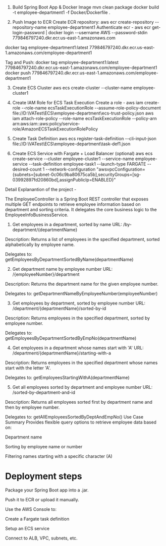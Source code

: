 
  1. Build Spring Boot App & Docker Image
mvn clean package
docker build -t employee-department1 -f Docker/Dockerfile .

2. Push Image to ECR
Create ECR repository:
aws ecr create-repository --repository-name employee-department1
Authenticate ecr -
aws ecr get-login-password | docker login --username AWS --password-stdin 779846797240.dkr.ecr.us-east-1.amazonaws.com

docker tag employee-department1:latest 779846797240.dkr.ecr.us-east-1.amazonaws.com/employee-department1

Tag and Push:
docker tag employee-department1:latest 779846797240.dkr.ecr.us-east-1.amazonaws.com/employee-department1
docker push 779846797240.dkr.ecr.us-east-1.amazonaws.com/employee-department1

3. Create ECS Cluster
aws ecs create-cluster --cluster-name employee-cluster1

 4. Create IAM Role for ECS Task Execution
Create a role -
aws iam create-role  --role-name ecsTaskExecutionRole --assume-role-policy-document file://D:\VATest\ECS\employee-department\ecs-trust-policy.json
aws iam attach-role-policy --role-name ecsTaskExecutionRole --policy-arn arn:aws:iam::aws:policy/service-role/AmazonECSTaskExecutionRolePolicy

5. Create Task Definition
aws ecs register-task-definition --cli-input-json file://D:\VATest\ECS\employee-department\task-def1.json

6. Create ECS Service with Fargate + Load Balancer (optional)
aws ecs create-service --cluster employee-cluster1 --service-name employee-service --task-definition employee-task1 --launch-type FARGATE --desired-count 1 --network-configuration "awsvpcConfiguration={subnets=[subnet-0c06c9ba80675ca5b],securityGroups=[sg-03992897fd20860bd],assignPublicIp=ENABLED}"


Detail Explanantion of the project -

The EmployeeController is a Spring Boot REST controller that exposes multiple GET endpoints to retrieve employee information based on department and sorting criteria. It delegates the core business logic to the EmployeeInfoBusinessService.

1. Get employees in a department, sorted by name
URL: /by-department/{departmentName}

Description: Returns a list of employees in the specified department, sorted alphabetically by employee name.

Delegates to: getEmployeesByDepartmentSortedByName(departmentName)

2. Get department name by employee number
URL: /{employeeNumber}/department

Description: Returns the department name for the given employee number.

Delegates to: getDepartmentNameByEmployeeNumber(employeeNumber)

3. Get employees by department, sorted by employee number
URL: /department/{departmentName}/sorted-by-id

Description: Returns employees in the specified department, sorted by employee number.

Delegates to: getEmployeesByDepartmentSortedByEmpNo(departmentName)

4. Get employees in a department whose names start with 'A'
URL: /department/{departmentName}/starting-with-a

Description: Returns employees in the specified department whose names start with the letter 'A'.

Delegates to: getEmployeesStartingWithA(departmentName)

5. Get all employees sorted by department and employee number
URL: /sorted-by-department-and-id

Description: Returns all employees sorted first by department name and then by employee number.

Delegates to: getAllEmployeesSortedByDeptAndEmpNo()
Use Case Summary
Provides flexible query options to retrieve employee data based on:

Department name

Sorting by employee name or number

Filtering names starting with a specific character (A)



Deployment steps 
================
Package your Spring Boot app into a .jar.

Push it to ECR or upload it manually.

Use the AWS Console to:

Create a Fargate task definition

Setup an ECS service

Connect to ALB, VPC, subnets, etc.
